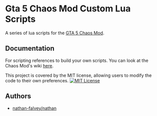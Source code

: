 
# Gta 5 Chaos Mod Custom Lua Scripts

A series of lua scripts for the [GTA 5 Chaos Mod](https://github.com/gta-chaos-mod/ChaosModV).


## Documentation

For scripting references to build your own scripts. You can look at the Chaos Mod's wiki [here](https://github.com/gta-chaos-mod/ChaosModV/wiki/Lua-Scripting).


This project is covered by the MIT license, allowing users to modify the code to their own preferences.
[![MIT License](https://img.shields.io/badge/License-MIT-green.svg)](https://choosealicense.com/licenses/mit/)




## Authors

- [nathan-falvey/nathan](https://gitea.nathan-falvey.synology.me/nathan)

